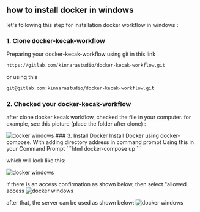 ## how to install docker in windows ##

let's following this step for installation docker workflow in windows :

### 1. Clone docker-kecak-workflow
Preparing your docker-kecak-workflow using git in this link
```html
https://gitlab.com/kinnarastudio/docker-kecak-workflow.git
```
or using this 
```html
git@gitlab.com:kinnarastudio/docker-kecak-workflow.git
```

### 2. Checked your docker-kecak-workflow
after clone docker kecak workflow, checked the file in your computer. for example, see this picture (place the folder after clone) :

<img src="https://raw.githubusercontent.com/kinnara-digital-studio/kecak-workflow/master/docs/assets/docker-windows1.png" alt="docker windows" />
### 3. Install Docker 
Install Docker using docker-compose. With adding directory address in command prompt
 Using this in your Command Prompt
```html
docker-compose up
```

which will look like this:

<img src="https://raw.githubusercontent.com/kinnara-digital-studio/kecak-workflow/master/docs/assets/docker-windows2.png" alt="docker windows" />


if there is an access confirmation as shown below, then select "allowed access
<img src="https://raw.githubusercontent.com/kinnara-digital-studio/kecak-workflow/master/docs/assets/docker-windows3.png" alt="docker windows" />


after that, the server can be used as shown below:
<img src="https://raw.githubusercontent.com/kinnara-digital-studio/kecak-workflow/master/docs/assets/docker-windows4.png" alt="docker windows" />

